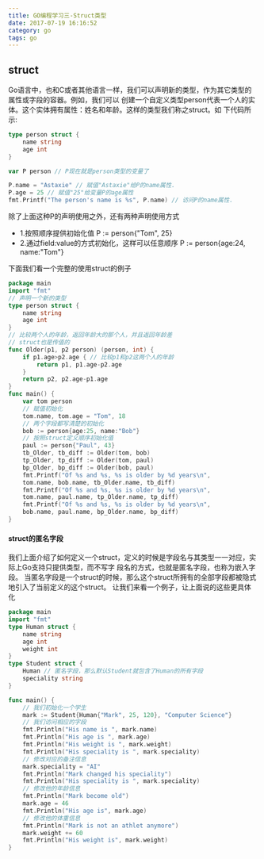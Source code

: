 ```yaml
---
title: GO编程学习三-Struct类型
date: 2017-07-19 16:16:52
category: go
tags: go 
---
```

## struct
Go语言中，也和C或者其他语言一样，我们可以声明新的类型，作为其它类型的属性或字段的容器。例如，我们可以
创建一个自定义类型person代表一个人的实体。这个实体拥有属性：姓名和年龄。这样的类型我们称之struct。如
下代码所示:
```go
type person struct {
    name string
    age int
}

var P person // P现在就是person类型的变量了

P.name = "Astaxie" // 赋值"Astaxie"给P的name属性.
P.age = 25 // 赋值"25"给变量P的age属性
fmt.Printf("The person's name is %s", P.name) // 访问P的name属性.
```
除了上面这种P的声明使用之外，还有两种声明使用方式
* 1.按照顺序提供初始化值
P := person{"Tom", 25}
* 2.通过field:value的方式初始化，这样可以任意顺序
P := person{age:24, name:"Tom"}

下面我们看一个完整的使用struct的例子
```go 
package main
import "fmt"
// 声明一个新的类型
type person struct {
    name string
    age int
}
// 比较两个人的年龄，返回年龄大的那个人，并且返回年龄差
// struct也是传值的
func Older(p1, p2 person) (person, int) {
    if p1.age>p2.age { // 比较p1和p2这两个人的年龄
        return p1, p1.age-p2.age
    }
    return p2, p2.age-p1.age
}
func main() {
    var tom person
    // 赋值初始化
    tom.name, tom.age = "Tom", 18
    // 两个字段都写清楚的初始化
    bob := person{age:25, name:"Bob"}
    // 按照struct定义顺序初始化值
    paul := person{"Paul", 43}
    tb_Older, tb_diff := Older(tom, bob)
    tp_Older, tp_diff := Older(tom, paul)
    bp_Older, bp_diff := Older(bob, paul)
    fmt.Printf("Of %s and %s, %s is older by %d years\n",
    tom.name, bob.name, tb_Older.name, tb_diff)
    fmt.Printf("Of %s and %s, %s is older by %d years\n",
    tom.name, paul.name, tp_Older.name, tp_diff)
    fmt.Printf("Of %s and %s, %s is older by %d years\n",
    bob.name, paul.name, bp_Older.name, bp_diff)
}
```

#### struct的匿名字段
我们上面介绍了如何定义一个struct，定义的时候是字段名与其类型一一对应，实际上Go支持只提供类型，而不写字
段名的方式，也就是匿名字段，也称为嵌入字段。
当匿名字段是一个struct的时候，那么这个struct所拥有的全部字段都被隐式地引入了当前定义的这个struct。
让我们来看一个例子，让上面说的这些更具体化
```go
package main
import "fmt"
type Human struct {
    name string
    age int
    weight int
}
type Student struct {
    Human // 匿名字段，那么默认Student就包含了Human的所有字段
    speciality string
}

func main() {
    // 我们初始化一个学生
    mark := Student{Human{"Mark", 25, 120}, "Computer Science"}
    // 我们访问相应的字段
    fmt.Println("His name is ", mark.name)
    fmt.Println("His age is ", mark.age)
    fmt.Println("His weight is ", mark.weight)
    fmt.Println("His speciality is ", mark.speciality)
    // 修改对应的备注信息
    mark.speciality = "AI"
    fmt.Println("Mark changed his speciality")
    fmt.Println("His speciality is ", mark.speciality)
    // 修改他的年龄信息
    fmt.Println("Mark become old")
    mark.age = 46
    fmt.Println("His age is", mark.age)
    // 修改他的体重信息
    fmt.Println("Mark is not an athlet anymore")
    mark.weight += 60
    fmt.Println("His weight is", mark.weight)
}
```